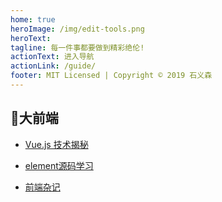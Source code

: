 ```yaml
---
home: true
heroImage: /img/edit-tools.png
heroText:
tagline: 每一件事都要做到精彩绝伦!
actionText: 进入导航
actionLink: /guide/
footer: MIT Licensed | Copyright © 2019 石义森
---
```

## 🎨大前端
- [Vue.js 技术揭秘](https://shiyisen321.github.io/vue-analysis/)

- [element源码学习](https://shiyisen321.github.io/ele-01/)

- [前端杂记](https://shiyisen321.github.io/zaji-01/)

